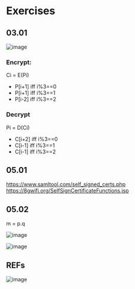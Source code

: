 # Exercises

## 03.01

![image](https://github.com/AdTekDev/SoftwareSystemSecurity/assets/18588011/009bb3c8-e20e-4020-87f6-761b2bc9c7bd)

### Encrypt:  
Ci = E(Pi)  
- P[i+1]  iff i%3==0
- P[i+1]  iff i%3==1
- P[i-2]  iff i%3==2

### Decrypt
Pi = D(Ci)
- C[i+2]  iff i%3==0
- C[i-1]  iff i%3==1
- C[i-1]  iff i%3==2

  
## 05.01

https://www.samltool.com/self_signed_certs.php   
https://8gwifi.org/SelfSignCertificateFunctions.jsp   


## 05.02

m = p.q

![image](https://github.com/AdTekDev/SoftwareSystemSecurity/assets/18588011/86c090b6-377d-4476-8990-1eef0a2c9f09)


![image](https://github.com/AdTekDev/SoftwareSystemSecurity/assets/18588011/df5d0488-f7d8-426a-99f4-671d574b8335)

## REFs

![image](https://github.com/AdTekDev/SoftwareSystemSecurity/assets/18588011/74fe88f2-6352-4585-8d02-573faeffebe5)
